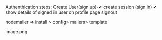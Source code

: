 

Authenthication steps:
 Create User(sign up)-✔ 
 create session (sign in) ✔ 
 show details of signed in user on profile page
 signout


 nodemailer =>
  install > config> mailers> template

  image.png
